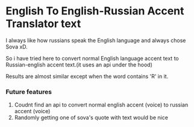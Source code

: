 # English To English-Russian Accent Translator text

I always like how russians speak the English language and always chose Sova xD.

So i have tried here to convert normal English language accent text to Russian-english accent text.(it uses an api under the hood)

Results are almost similar except when the word contains 'R'
in it.

### Future features
1. Coudnt find an api to convert normal english accent (voice) to russian accent (voice)
2. Randomly getting one of sova's quote with text would be nice
